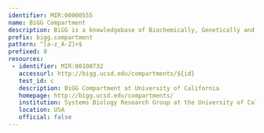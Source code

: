```yaml
---
identifier: MIR:00000555
name: BiGG Compartment
description: BiGG is a knowledgebase of Biochemically, Genetically and Genomically structured genome-scale metabolic network reconstructions. It more published genome-scale metabolic networks into a single database with a set of stardized identifiers called BiGG IDs. Genes in the BiGG models are mapped to NCBI genome annotations, and metabolites are linked to many external databases (KEGG, PubChem, and many more). This collection references model compartments.
prefix: bigg.compartment
pattern: ^[a-z_A-Z]+$
prefixed: 0
resources:
 - identifier: MIR:00100732
   accessurl: http://bigg.ucsd.edu/compartments/${id}
   test_id: c
   description: BiGG Compartment at University of California
   homepage: http://bigg.ucsd.edu/compartments/
   institution: Systems Biology Research Group at the University of California, San Diego
   location: USA
   official: false
---
```

